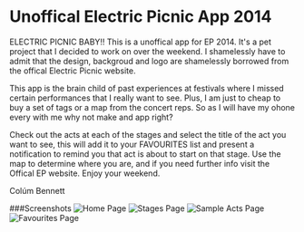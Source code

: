Unoffical Electric Picnic App 2014
=========================

ELECTRIC PICNIC BABY!! This is a unoffical app for EP 2014. It's a pet project that I decided to work on over the weekend. I shamelessly have to admit that the design, backgroud and logo are shamelessly borrowed from the offical Electric Picnic website.

This app is the brain child of past experiences at festivals where I missed certain performances that I really want to see. Plus, I am just to cheap to buy a set of tags or a map from the concert reps. So as I will have my ohone every with me why not make and app right?

Check out the acts at each of the stages and select the title of the act you want to see, this will add it to your FAVOURITES list and present a notification to remind you that act is about to start on that stage. Use the map to determine where you are, and if you need further info visit the Offical EP website. Enjoy your weekend.

Colúm Bennett

###Screenshots
![Home Page](https://github.com/col1985/ep-2014-iOS-app/screenshots/home.png)
![Stages Page](https://github.com/col1985/ep-2014-iOS-app/screenshots/stages.png)
![Sample Acts Page](https://github.com/col1985/ep-2014-iOS-app/screenshots/sample-acts-page.png)
![Favourites Page](https://github.com/col1985/ep-2014-iOS-app/screenshots/favs-list.png)
  